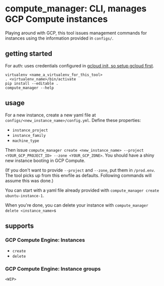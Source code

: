 # compute_manager: CLI, manages GCP Compute instances

Playing around with GCP, this tool issues management commands for instances using the information provided in `configs/`.

## getting started

For auth: uses credentials configured in [gcloud init, so setup gcloud first](https://cloud.google.com/sdk/docs/initializing).

```
virtualenv <name_a_virtualenv_for_this_tool>
. <virtualenv_name>/bin/activate
pip install --editable .
compute_manager --help
```

## usage

For a new instance, create a new yaml file at `configs/<new_instance_name>/config.yml`. Define these properties:
* `instance_project`
* `instance_family`
* `machine_type`

Then issue `compute_manager create <new_instance_name> --project <YOUR_GCP_PROJECT_ID> --zone <YOUR_GCP_ZONE>`. You should have a shiny new instance booting in GCP Compute.

(If you don't want to provide `--project` and `--zone`, put them in `/prod.env`. The tool picks up from this envfile as defaults. Following commands will assume this was done.)

You can start with a yaml file already provided with `compute_manager create ubuntu-instance-1`.

When you're done, you can delete your instance with `compute_manager delete <instance_name>`s

## supports

### GCP Compute Engine: Instances
* `create`
* `delete`

### GCP Compute Engine: Instance groups

`<WIP>`
